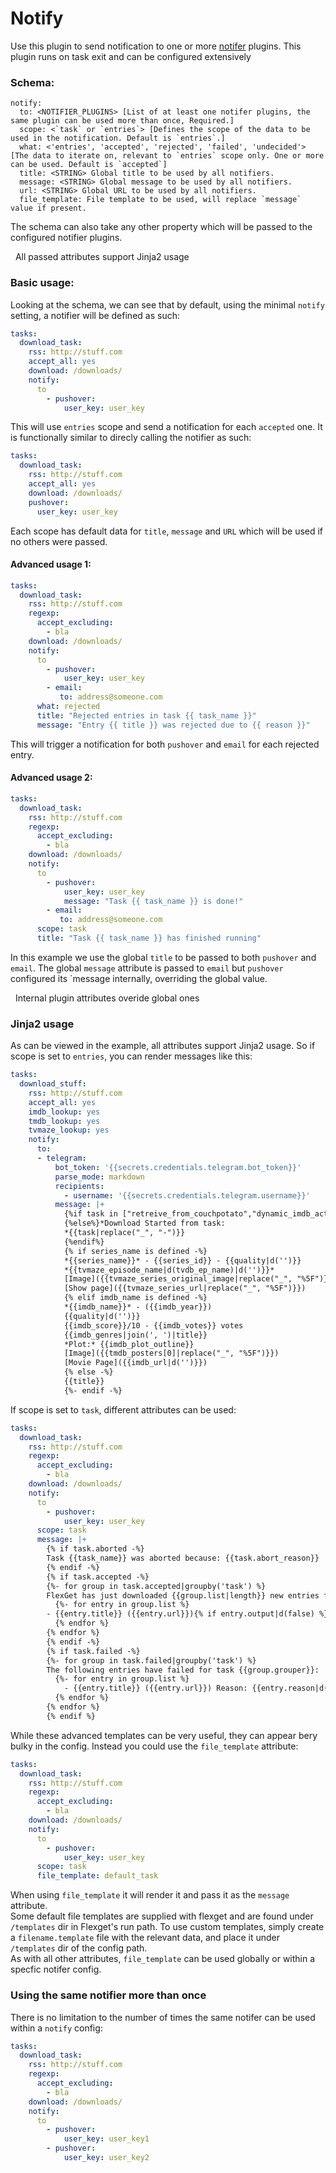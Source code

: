 # Notify

Use this plugin to send notification to one or more [notifer](/Plugins/Notifers) plugins.
This plugin runs on task exit and can be configured extensively

### Schema:

```text
notify:
  to: <NOTIFIER_PLUGINS> [List of at least one notifer plugins, the same plugin can be used more than once, Required.]
  scope: <`task` or `entries`> [Defines the scope of the data to be used in the notification. Default is `entries`.]
  what: <'entries', 'accepted', 'rejected', 'failed', 'undecided'> [The data to iterate on, relevant to `entries` scope only. One or more can be used. Default is `accepted`]
  title: <STRING> Global title to be used by all notifiers. 
  message: <STRING> Global message to be used by all notifiers. 
  url: <STRING> Global URL to be used by all notifiers. 
  file_template: File template to be used, will replace `message` value if present.
```
The schema can also take any other property which will be passed to the configured notifier plugins.
<div class="alert alert-info" role="alert">
  <span class="glyphicon glyphicon-info-sign"></span>
  &nbsp;
  All passed attributes support Jinja2 usage
</div>

### Basic usage:
Looking at the schema, we can see that by default, using the minimal `notify` setting, a notifier will be defined as such:
```yaml
tasks:
  download_task:
    rss: http://stuff.com
    accept_all: yes
    download: /downloads/
    notify:
      to
        - pushover:
            user_key: user_key
```
This will use `entries` scope and send a notification for each `accepted` one. It is functionally similar to direcly calling the notifier as such:
```yaml
tasks:
  download_task:
    rss: http://stuff.com
    accept_all: yes
    download: /downloads/
    pushover:
      user_key: user_key
```
Each scope has default data for `title`, `message` and `URL` which will be used if no others were passed.
#### Advanced usage 1:
```yaml
tasks:
  download_task:
    rss: http://stuff.com
    regexp:
      accept_excluding:
        - bla
    download: /downloads/
    notify:
      to
        - pushover:
            user_key: user_key
        - email:
           to: address@someone.com
      what: rejected
      title: "Rejected entries in task {{ task_name }}"
      message: "Entry {{ title }} was rejected due to {{ reason }}"
```
This will trigger a notification for both `pushover` and `email` for each rejected entry.
#### Advanced usage 2:
```yaml
tasks:
  download_task:
    rss: http://stuff.com
    regexp:
      accept_excluding:
        - bla
    download: /downloads/
    notify:
      to
        - pushover:
            user_key: user_key
            message: "Task {{ task_name }} is done!"
        - email:
           to: address@someone.com
      scope: task
      title: "Task {{ task_name }} has finished running"
```
In this example we use the global `title` to be passed to both `pushover` and `email`. The global `message` attribute is passed to `email` but `pushover` configured its `message internally, overriding the global value. 

<div class="alert alert-info" role="alert">
  <span class="glyphicon glyphicon-info-sign"></span>
  &nbsp;
  Internal plugin attributes overide global ones
</div>

### Jinja2 usage
As can be viewed in the example, all attributes support Jinja2 usage. So if scope is set to `entries`, you can render messages like this:
```yaml
tasks:
  download_stuff:
    rss: http://stuff.com
    accept_all: yes
    imdb_lookup: yes
    tmdb_lookup: yes
    tvmaze_lookup: yes
    notify:
      to:
      - telegram:
          bot_token: '{{secrets.credentials.telegram.bot_token}}'
          parse_mode: markdown
          recipients:
            - username: '{{secrets.credentials.telegram.username}}'
          message: |+
            {%if task in ["retreive_from_couchpotato","dynamic_imdb_actors"]%}*New movie added to list*
            {%else%}*Download Started from task:
            *{{task|replace("_", "-")}}
            {%endif%}
            {% if series_name is defined -%}
            *{{series_name}}* - {{series_id}} - {{quality|d('')}}
            *{{tvmaze_episode_name|d(tvdb_ep_name)|d('')}}*
            [Image]({{tvmaze_series_original_image|replace("_", "%5F")}})
            [Show page]({{tvmaze_series_url|replace("_", "%5F")}})
            {% elif imdb_name is defined -%}
            *{{imdb_name}}* - ({{imdb_year}})
            {{quality|d('')}}
            {{imdb_score}}/10 - {{imdb_votes}} votes
            {{imdb_genres|join(', ')|title}} 
            *Plot:* {{imdb_plot_outline}}
            [Image]({{tmdb_posters[0]|replace("_", "%5F")}})
            [Movie Page]({{imdb_url|d('')}})
            {% else -%}
            {{title}}
            {%- endif -%}
```
If scope is set to `task`, different attributes can be used:
```yaml
tasks:
  download_task:
    rss: http://stuff.com
    regexp:
      accept_excluding:
        - bla
    download: /downloads/
    notify:
      to
        - pushover:
            user_key: user_key
      scope: task
      message: |+
        {% if task.aborted -%}
        Task {{task_name}} was aborted because: {{task.abort_reason}}
        {% endif -%}
        {% if task.accepted -%}
        {%- for group in task.accepted|groupby('task') %}
        FlexGet has just downloaded {{group.list|length}} new entries for task {{group.grouper}}:
          {%- for entry in group.list %}
        - {{entry.title}} ({{entry.url}}){% if entry.output|d(false) %} => {{entry.output}}{% endif %}
          {% endfor %}
        {% endfor %}
        {% endif -%}
        {% if task.failed -%}
        {%- for group in task.failed|groupby('task') %}
        The following entries have failed for task {{group.grouper}}:
          {%- for entry in group.list %}
            - {{entry.title}} ({{entry.url}}) Reason: {{entry.reason|d('unknown')}}
          {% endfor %}
        {% endfor %}
        {% endif %}
```
While these advanced templates can be very useful, they can appear bery bulky in the config. Instead you could use the `file_template` attribute:
```yaml
tasks:
  download_task:
    rss: http://stuff.com
    regexp:
      accept_excluding:
        - bla
    download: /downloads/
    notify:
      to
        - pushover:
            user_key: user_key
      scope: task
      file_template: default_task
```
When using `file_template` it will render it and pass it as the `message` attribute.  
Some default file templates are supplied with flexget and are found under `/templates` dir in Flexget's run path. To use custom templates, simply create a `filename.template` file with the relevant data, and place it under `/templates` dir of the config path.  
As with all other attributes, `file_template` can be used globally or within a specfic notifer config.
### Using the same notifier more than once
There is no limitation to the number of times the same notifer can be used within a `notify` config:
```yaml
tasks:
  download_task:
    rss: http://stuff.com
    regexp:
      accept_excluding:
        - bla
    download: /downloads/
    notify:
      to
        - pushover:
            user_key: user_key1
        - pushover:
            user_key: user_key2
```
